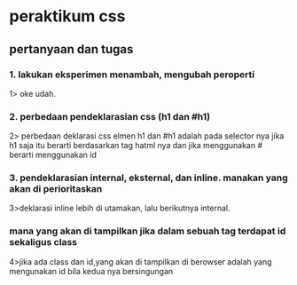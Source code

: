 # peraktikum css

## pertanyaan dan tugas

### 1. lakukan eksperimen menambah, mengubah peroperti
1> oke udah.

### 2. perbedaan pendeklarasian css (h1 dan #h1)
2> perbedaan deklarasi css elmen h1 dan #h1 adalah pada selector nya jika h1 saja itu berarti berdasarkan tag hatml nya dan jika menggunakan # berarti menggunakan id

### 3. pendeklarasian internal, eksternal, dan inline. manakan yang akan di perioritaskan
3>deklarasi inline lebih di utamakan, lalu berikutnya internal.

### mana yang akan di tampilkan jika dalam sebuah tag terdapat id sekaligus class
4>jika ada class dan id,yang akan di tampilkan di berowser adalah yang mengunakan id bila kedua nya bersingungan 